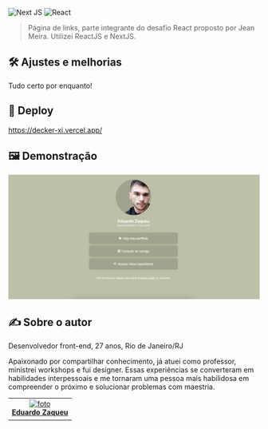 ![Next JS](https://img.shields.io/badge/Next-black?style=for-the-badge&logo=next.js&logoColor=white)
![React](https://camo.githubusercontent.com/ab4c3c731a174a63df861f7b118d6c8a6c52040a021a552628db877bd518fe84/68747470733a2f2f696d672e736869656c64732e696f2f62616467652f72656163742d2532333230323332612e7376673f7374796c653d666f722d7468652d6261646765266c6f676f3d7265616374266c6f676f436f6c6f723d253233363144414642)

> Página de links, parte integrante do desafio React proposto por Jean Meira. Utilizei ReactJS e NextJS.

## 🛠️ Ajustes e melhorias
Tudo certo por enquanto!

## 🚀 Deploy
https://decker-xi.vercel.app/

## 🖼️ Demonstração
![demo](https://github.com/zaqueu-1/challenge-FR-001-linktree-hub/blob/main/github/demo.png)

## ✍️ Sobre o autor
Desenvolvedor front-end, 27 anos, Rio de Janeiro/RJ

Apaixonado por compartilhar conhecimento, já atuei como professor, ministrei workshops e fui designer. Essas experiências se converteram em habilidades interpessoais e me tornaram uma pessoa mais habilidosa em compreender o próximo e solucionar problemas com maestria.

<table>
  <tr>
    <td align="center">
      <a href="#">
        <img src="https://media.discordapp.net/attachments/1032819189288816690/1080117613121765406/avatar_def-small.png?width=651&height=651" width="100px;" alt="foto"/><br>
        <sub>
          <b><a href="https://zaqueu.tech">Eduardo Zaqueu</a></b>
        </sub>
      </a>
    </td>
  </tr>
</table>